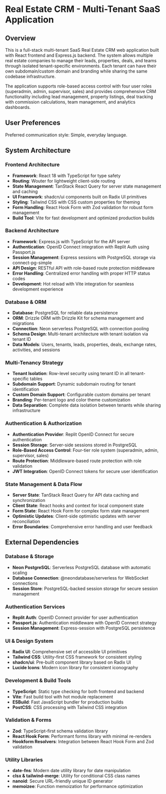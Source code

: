 # Real Estate CRM - Multi-Tenant SaaS Application

## Overview

This is a full-stack multi-tenant SaaS Real Estate CRM web application built with React frontend and Express.js backend. The system allows multiple real estate companies to manage their leads, properties, deals, and teams through isolated tenant-specific environments. Each tenant can have their own subdomain/custom domain and branding while sharing the same codebase infrastructure.

The application supports role-based access control with four user roles (superadmin, admin, supervisor, sales) and provides comprehensive CRM functionality including lead management, property listings, deal tracking with commission calculations, team management, and analytics dashboards.

## User Preferences

Preferred communication style: Simple, everyday language.

## System Architecture

### Frontend Architecture
- **Framework**: React 18 with TypeScript for type safety
- **Routing**: Wouter for lightweight client-side routing
- **State Management**: TanStack React Query for server state management and caching
- **UI Framework**: shadcn/ui components built on Radix UI primitives
- **Styling**: Tailwind CSS with CSS custom properties for theming
- **Form Handling**: React Hook Form with Zod validation for robust form management
- **Build Tool**: Vite for fast development and optimized production builds

### Backend Architecture
- **Framework**: Express.js with TypeScript for the API server
- **Authentication**: OpenID Connect integration with Replit Auth using Passport.js
- **Session Management**: Express sessions with PostgreSQL storage via connect-pg-simple
- **API Design**: RESTful API with role-based route protection middleware
- **Error Handling**: Centralized error handling with proper HTTP status codes
- **Development**: Hot reload with Vite integration for seamless development experience

### Database & ORM
- **Database**: PostgreSQL for reliable data persistence
- **ORM**: Drizzle ORM with Drizzle Kit for schema management and migrations
- **Connection**: Neon serverless PostgreSQL with connection pooling
- **Schema Design**: Multi-tenant architecture with tenant isolation via tenant ID
- **Data Models**: Users, tenants, leads, properties, deals, exchange rates, activities, and sessions

### Multi-Tenancy Strategy
- **Tenant Isolation**: Row-level security using tenant ID in all tenant-specific tables
- **Subdomain Support**: Dynamic subdomain routing for tenant identification
- **Custom Domain Support**: Configurable custom domains per tenant
- **Branding**: Per-tenant logo and color theme customization
- **Data Separation**: Complete data isolation between tenants while sharing infrastructure

### Authentication & Authorization
- **Authentication Provider**: Replit OpenID Connect for secure authentication
- **Session Storage**: Server-side sessions stored in PostgreSQL
- **Role-Based Access Control**: Four-tier role system (superadmin, admin, supervisor, sales)
- **Route Protection**: Middleware-based route protection with role validation
- **JWT Integration**: OpenID Connect tokens for secure user identification

### State Management & Data Flow
- **Server State**: TanStack React Query for API data caching and synchronization
- **Client State**: React hooks and context for local component state
- **Form State**: React Hook Form for complex form state management
- **Optimistic Updates**: Client-side optimistic updates with server reconciliation
- **Error Boundaries**: Comprehensive error handling and user feedback

## External Dependencies

### Database & Storage
- **Neon PostgreSQL**: Serverless PostgreSQL database with automatic scaling
- **Database Connection**: @neondatabase/serverless for WebSocket connections
- **Session Store**: PostgreSQL-backed session storage for secure session management

### Authentication Services
- **Replit Auth**: OpenID Connect provider for user authentication
- **Passport.js**: Authentication middleware with OpenID Connect strategy
- **Session Management**: Express-session with PostgreSQL persistence

### UI & Design System
- **Radix UI**: Comprehensive set of accessible UI primitives
- **Tailwind CSS**: Utility-first CSS framework for consistent styling
- **shadcn/ui**: Pre-built component library based on Radix UI
- **Lucide Icons**: Modern icon library for consistent iconography

### Development & Build Tools
- **TypeScript**: Static type checking for both frontend and backend
- **Vite**: Fast build tool with hot module replacement
- **ESBuild**: Fast JavaScript bundler for production builds
- **PostCSS**: CSS processing with Tailwind CSS integration

### Validation & Forms
- **Zod**: TypeScript-first schema validation library
- **React Hook Form**: Performant forms library with minimal re-renders
- **Hookform Resolvers**: Integration between React Hook Form and Zod validation

### Utility Libraries
- **date-fns**: Modern date utility library for date manipulation
- **clsx & tailwind-merge**: Utility for conditional CSS class names
- **nanoid**: Secure URL-friendly unique ID generator
- **memoizee**: Function memoization for performance optimization